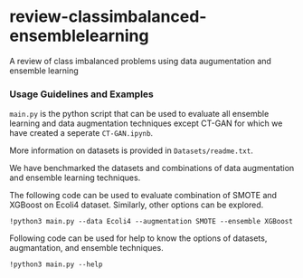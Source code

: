 # review-classimbalanced-ensemblelearning
A review of class imbalanced problems using data augumentation and ensemble learning 

### Usage Guidelines and Examples
`main.py` is the python script that can be used to evaluate all ensemble learning and data augmentation techniques except CT-GAN for which we have created a seperate `CT-GAN.ipynb`.

More information on datasets is provided in `Datasets/readme.txt`.

We have benchmarked the datasets and combinations of data augmentation and ensemble learning techniques.

The following code can be used to evaluate combination of SMOTE and XGBoost on Ecoli4 dataset. Similarly, other options can be explored. 

```
!python3 main.py --data Ecoli4 --augmentation SMOTE --ensemble XGBoost
```

Following code can be used for help to know the options of datasets, augmantation, and ensemble techniques.
```
!python3 main.py --help
```
